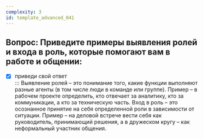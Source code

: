 ```yaml
---
complexity: 3
id: template_advanced_041
---
```

## Вопрос: Приведите примеры выявления ролей и входа в роль, которые помогают вам в работе и общении:

- [x] приведи свой ответ  
  ::: Выявление ролей – это понимание того, какие функции выполняют разные агенты (в том числе люди в команде или группе). Пример – в рабочем проекте определить, кто отвечает за аналитику, кто за коммуникации, а кто за техническую часть. Вход в роль – это осознанное принятие на себя определенной роли в зависимости от ситуации. Пример – на деловой встрече вести себя как руководитель, принимающий решения, а в дружеском кругу – как неформальный участник общения.